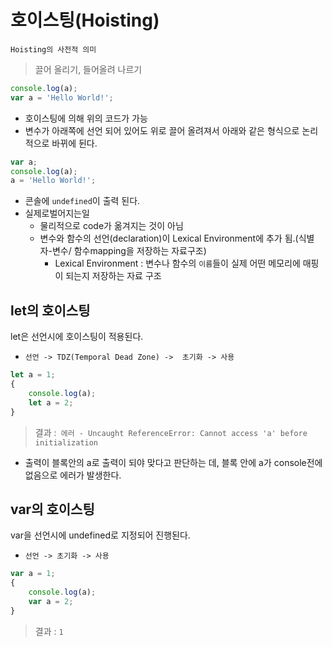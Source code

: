 # 호이스팅(Hoisting)

`Hoisting의 사전적 의미`
> 끌어 올리기, 들어올려 나르기

``` js
console.log(a);
var a = 'Hello World!';
```
- 호이스팅에 의해 위의 코드가 가능
- 변수가 아래쪽에 선언 되어 있어도 위로 끌어 올려져서 아래와 같은 형식으로 논리적으로 바뀌에 뒨다.

``` js
var a;
console.log(a);
a = 'Hello World!';
```
- 콘솔에 `undefined`이 출력 된다.
- 실제로벌어지는일
  - 물리적으로 code가 옮겨지는 것이 아님
  - 변수와 함수의 선언(declaration)이 Lexical Environment에 추가 됨.(식별자-변수/ 함수mapping을 저장하는 자료구조)
    - Lexical Environment : 변수나 함수의 `이름`들이 실제 어떤 메모리에 매핑이 되는지 저장하는 자료 구조

## let의 호이스팅
let은 선언시에 호이스팅이 적용된다.
* `선언 -> TDZ(Temporal Dead Zone) ->  초기화 -> 사용`
```js
let a = 1;
{
    console.log(a);
    let a = 2;
} 
```
> 결과 :` 에러 - Uncaught ReferenceError: Cannot access 'a' before initialization`
  - 출력이 블록안의 a로 출력이 되야 맞다고 판단하는 데, 블록 안에 a가 console전에 없음으로 에러가 발생한다.


## var의 호이스팅
var을 선언시에 undefined로 지정되어 진행된다.
* `선언 -> 초기화 -> 사용`
```js
var a = 1;
{
    console.log(a);
    var a = 2;
} 
```
> 결과 : `1`